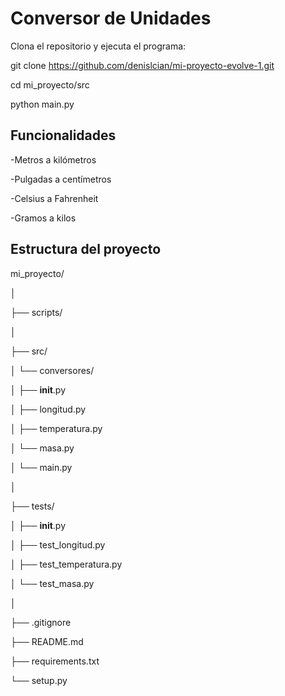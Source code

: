# Conversor de Unidades
Clona el repositorio y ejecuta el programa:

git clone https://github.com/denislcian/mi-proyecto-evolve-1.git

cd mi_proyecto/src

python main.py

## Funcionalidades

-Metros a kilómetros

-Pulgadas a centímetros

-Celsius a Fahrenheit

-Gramos a kilos

## Estructura del proyecto

mi_proyecto/

│

├── scripts/

│

├── src/

│   └── conversores/

│       ├── __init__.py

│       ├── longitud.py

│       ├── temperatura.py

│       └── masa.py

│   └── main.py

│

├── tests/

│   ├── __init__.py

│   ├── test_longitud.py

│   ├── test_temperatura.py

│   └── test_masa.py

│

├── .gitignore

├── README.md

├── requirements.txt

└── setup.py


